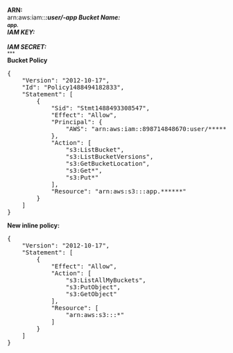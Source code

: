 <b>ARN:</b> <br>
arn:aws:iam::***:user/******-app
<b>Bucket Name:</b> <br>
<small>app.******</small> <br>
<b>IAM KEY:</b> <br>
<small>******</small> <br>
<b>IAM SECRET:</b> <br>
<small>******</small><br>
<b>Bucket Policy</b>
<pre>
{
    "Version": "2012-10-17",
    "Id": "Policy1488494182833",
    "Statement": [
        {
            "Sid": "Stmt1488493308547",
            "Effect": "Allow",
            "Principal": {
                "AWS": "arn:aws:iam::898714848670:user/******-app"
            },
            "Action": [
                "s3:ListBucket",
                "s3:ListBucketVersions",
                "s3:GetBucketLocation",
                "s3:Get*",
                "s3:Put*"
            ],
            "Resource": "arn:aws:s3:::app.******"
        }
    ]
}
</pre>
<b>New inline policy:</b>
<pre>
{
    "Version": "2012-10-17",
    "Statement": [
        {
            "Effect": "Allow",
            "Action": [
                "s3:ListAllMyBuckets",
                "s3:PutObject",
                "s3:GetObject"
            ],
            "Resource": [
                "arn:aws:s3:::*"
            ]
        }
    ]
}

</pre>
